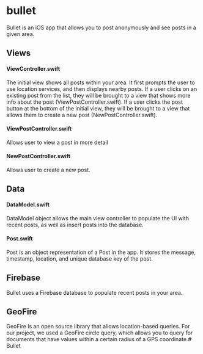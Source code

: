 # bullet

Bullet is an iOS app that allows you to post anonymously and see posts in a given area.

## Views

#### ViewController.swift
The initial view shows all posts within your area. It first prompts the user to use location services, and then displays nearby posts. If a user clicks on an existing post from the list, they will be brought to a view that shows more info about the post (ViewPostController.swift). If a user clicks the post button at the bottom of the initial view, they will be brought to a view that allows them to create a new post (NewPostController.swift).

#### ViewPostController.swift
Allows user to view a post in more detail

#### NewPostController.swift
Allows user to create a new post.

## Data

#### DataModel.swift
DataModel object allows the main view controller to populate the UI with recent posts, as well as insert posts into the database.

#### Post.swift
Post is an object representation of a Post in the app. It stores the message, timestamp, location, and unique database key of the post.

## Firebase
Bullet uses a Firebase database to populate recent posts in your area.

## GeoFire
GeoFire is an open source library that allows location-based queries. For our project, we used a GeoFire circle query, which allows you to query for documents that have values within a certain radius of a GPS coordinate.# Bullet
